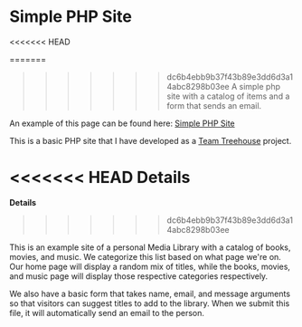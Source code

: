 # Simple PHP Site
<<<<<<< HEAD

=======
>>>>>>> dc6b4ebb9b37f43b89e3dd6d3a14abc8298b03ee
> A simple php site with a catalog of items and a form that sends an email.

An example of this page can be found here:
[Simple PHP Site](http://simplephpsite.devingray.me/)

This is a basic PHP site that I have developed as a [Team Treehouse](http://teamtreehouse.com) project.

<<<<<<< HEAD
**Details**
=======
**Details** 
>>>>>>> dc6b4ebb9b37f43b89e3dd6d3a14abc8298b03ee

This is an example site of a personal Media Library with a catalog of books, movies, and music. We categorize this list based on what page we're on. Our home page will display a random mix of titles, while the books, movies, and music page will display those respective categories respectively.

We also have a basic form that takes name, email, and message arguments so that visitors can suggest titles to add to the library. When we submit this file, it will automatically send an email to the person.
